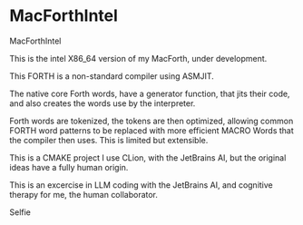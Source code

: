 # MacForthIntel
MacForthIntel

This is the intel X86_64 version of my MacForth, under development.

This FORTH is a non-standard compiler using ASMJIT.

The native core Forth words, have a generator function, that jits their code, and also creates the words
use by the interpreter.

Forth words are tokenized, the tokens are then optimized, allowing common FORTH word patterns to be replaced with more
efficient MACRO Words that the compiler then uses. This is limited but extensible.

This is a CMAKE project 
I use CLion, with the JetBrains AI, but the original ideas have a fully human origin.

This is an excercise in LLM coding with the JetBrains AI, and cognitive therapy for me, the human collaborator.

Selfie 
